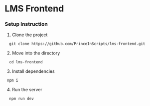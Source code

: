 # LMS Frontend

### Setup Instruction

1. Clone the project

```
  git clone https://github.com/PrinceInScripts/lms-frontend.git
```

2. Move into the directory

```
  cd lms-frontend
```

3. Install dependencies

```
 npm i 
```

4. Run the server

```
  npm run dev
```

